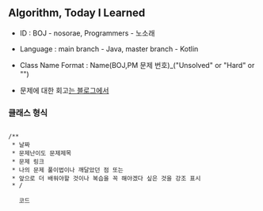 Algorithm, **T**oday **I** **L**earned
---


- ID : BOJ - nosorae, Programmers - 노소래

- Language : main branch - Java, master branch - Kotlin  

- Class Name Format : Name(BOJ,PM 문제 번호)_("Unsolved" or "Hard" or "")

- 문제에 대한 회고[는 블로그에서](https://nosorae.tistory.com/category/Algorithm%20%28%20%EB%AC%B8%EC%A0%9C%20%29)


### 클래스 형식

```

/**
 * 날짜
 * 문제난이도 문제제목
 * 문제 링크 
 * 나의 문제 풀이법이나 깨달았던 점 또는
 * 앞으로 더 배워야할 것이나 복습을 꼭 해야겠다 싶은 것을 강조 표시
 * /
 
   코드

```
